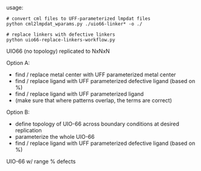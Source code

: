 


usage:
```
# convert cml files to UFF-parameterized lmpdat files
python cml2lmpdat_wparams.py ./uio66-linker* -o ./

# replace linkers with defective linkers
python uio66-replace-linkers-workflow.py

```





UIO66 (no topology) replicated to NxNxN

Option A:
- find / replace metal center with UFF parameterized metal center
- find / replace ligand with UFF parameterized defective ligand (based on %)
- find / replace ligand with UFF parameterized ligand
- (make sure that where patterns overlap, the terms are correct)

Option B:
- define topology of UIO-66 across boundary conditions at desired replication
- parameterize the whole UIO-66
- find / replace ligand with UFF parameterized defective ligand (based on %)







UIO-66 w/ range % defects
